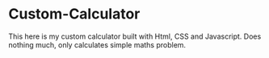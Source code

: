 # Custom-Calculator

This here is my custom calculator
built with Html, CSS and Javascript.
Does nothing much, only calculates
simple maths problem.

